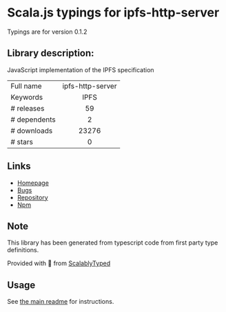 
# Scala.js typings for ipfs-http-server

Typings are for version 0.1.2

## Library description:
JavaScript implementation of the IPFS specification

|                    |                 |
| ------------------ | :-------------: |
| Full name          | ipfs-http-server |
| Keywords           | IPFS |
| # releases         | 59 |
| # dependents       | 2 |
| # downloads        | 23276 |
| # stars            | 0 |

## Links
- [Homepage](https://github.com/ipfs/js-ipfs/tree/master/packages/ipfs-http-server#readme)
- [Bugs](https://github.com/ipfs/js-ipfs/issues)
- [Repository](https://github.com/ipfs/js-ipfs)
- [Npm](https://www.npmjs.com/package/ipfs-http-server)
    


## Note
This library has been generated from typescript code from first party type definitions.

Provided with :purple_heart: from [ScalablyTyped](https://github.com/oyvindberg/ScalablyTyped)

## Usage
See [the main readme](../../readme.md) for instructions.


